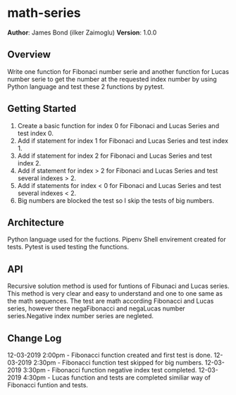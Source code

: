 # math-series

**Author**: James Bond (ilker Zaimoglu)
**Version**: 1.0.0

## Overview
Write one function for Fibonaci number serie and another function for Lucas number serie to get the number at the requested index number by using Python language and test these 2 functions by pytest.

## Getting Started
1. Create a basic function for index 0 for Fibonaci and Lucas Series and test index 0.
2. Add if statement for index 1 for Fibonaci and Lucas Series and test index 1.
3. Add if statement for index 2 for Fibonaci and Lucas Series and test index 2.
4. Add if statement for index > 2 for Fibonaci and Lucas Series and test several indexes > 2.
5. Add if statements for index < 0 for Fibonaci and Lucas Series and test several indexes < 2.
6. Big numbers are blocked the test so I skip the tests of big numbers.

## Architecture
Python language used for the fuctions. Pipenv Shell envirement created for tests. Pytest is used testing the functions.

## API
Recursive solution method is used for funtions of Fibunaci and Lucas series. This method is very clear and easy to understand and one to one same as the math sequences. The test are math according Fibonacci and Lucas series, however there negaFibonacci and negaLucas number series.Negative index number series are negleted.

## Change Log
12-03-2019 2:00pm - Fibonacci function created and first test is done.
12-03-2019 2:30pm - Fibonacci function test skipped for big numbers.
12-03-2019 3:30pm - Fibonacci function negative index test completed.
12-03-2019 4:30pm - Lucas function and tests are completed similiar way of Fibonacci funtion and tests.
